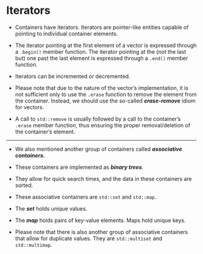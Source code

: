 # Iterators


- Containers have iterators. Iterators are pointer-like entities capable of pointing to individual container elements. 
- The iterator pointing at the first element of a vector is expressed through a `.begin()` member function. The iterator pointing at the (not the last but) one past the last element is expressed through a `.end()` member function.

- Iterators can be incremented or decremented.

- Please note that due to the nature of the vector’s implementation, it is not sufficient only to use the `.erase` function to remove the element from the container. Instead, we should use the so-called ***erase-remove*** idiom for vectors.

- A call to `std::remove` is usually followed by a call to the container’s `.erase` member function, thus ensuring the proper removal/deletion of the container’s element.

---

- We also mentioned another group of containers called ***associative containers.***
- These containers are implemented as ***binary trees***. 
- They allow for quick search times, and the data in these containers are sorted.
- These associative containers are `std::set` and `std::map`. 
- The ***set*** holds unique values. 
- The ***map*** holds pairs of key-value elements. Maps hold unique keys.

- Please note that there is also another group of associative containers that allow for duplicate values. They are `std::multiset` and `std::multimap`. 